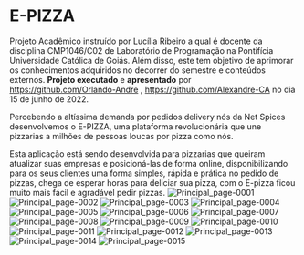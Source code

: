 # E-PIZZA

Projeto Acadêmico instruído por Lucília Ribeiro a qual é docente da disciplina CMP1046/C02 de Laboratório de Programação na Pontifícia Universidade Católica de Goiás. Além disso, este tem objetivo de aprimorar os conhecimentos adquiridos no decorrer do semestre e conteúdos externos. **Projeto executado** e **apresentado** por https://github.com/Orlando-Andre , https://github.com/Alexandre-CA no dia 15 de junho de 2022.

Percebendo a altíssima demanda por pedidos delivery nós da Net Spices desenvolvemos o E-PIZZA, uma  plataforma revolucionária que une pizzarias a milhões de pessoas loucas por pizza como nós.

Esta aplicação está sendo desenvolvida para  pizzarias que queiram atualizar suas empresas e posicioná-las de forma online, disponibilizando para os seus clientes uma forma simples, rápida e prática no pedido de pizzas, chega de esperar horas para deliciar sua pizza,  com o E-pizza ficou muito mais fácil e agradável pedir pizzas.
![Principal_page-0001](https://user-images.githubusercontent.com/95631106/174448049-1ce97ff1-240c-4496-8e40-df39a856b186.jpg)
![Principal_page-0002](https://user-images.githubusercontent.com/95631106/174448051-95b49001-052e-4230-afff-077a53c1b628.jpg)
![Principal_page-0003](https://user-images.githubusercontent.com/95631106/174448052-11a17953-d3e8-4eb6-8ec2-c93695e1ea79.jpg)
![Principal_page-0004](https://user-images.githubusercontent.com/95631106/174448053-37643024-927c-44d4-b3a9-9ee965327c81.jpg)
![Principal_page-0005](https://user-images.githubusercontent.com/95631106/174448055-6a8d34b3-d506-48cc-8d9f-95e42f96eafe.jpg)
![Principal_page-0006](https://user-images.githubusercontent.com/95631106/174448056-4fbebd49-500a-415b-b16a-6ad8baec2d85.jpg)
![Principal_page-0007](https://user-images.githubusercontent.com/95631106/174448057-b09a84ac-c436-4f08-81aa-4abe96fb1e18.jpg)
![Principal_page-0008](https://user-images.githubusercontent.com/95631106/174448058-ea8e7f5f-ec78-48fc-802a-9f1b42f6e7e5.jpg)
![Principal_page-0009](https://user-images.githubusercontent.com/95631106/174448059-e00dfafa-70b0-41ae-b83f-d224cbc05bf4.jpg)
![Principal_page-0010](https://user-images.githubusercontent.com/95631106/174448060-415bb064-bbdb-4dcd-a21a-0a1f185a0aed.jpg)
![Principal_page-0011](https://user-images.githubusercontent.com/95631106/174448061-ffefeedd-d13d-4ba5-9330-1d6744919ca4.jpg)
![Principal_page-0012](https://user-images.githubusercontent.com/95631106/174448064-213ada3f-4ffb-43a7-b4db-a5a6a250db89.jpg)
![Principal_page-0013](https://user-images.githubusercontent.com/95631106/174448065-ede04de8-a94d-4bf1-a366-e11096c87ea8.jpg)
![Principal_page-0014](https://user-images.githubusercontent.com/95631106/174448067-05b5c849-7b53-4618-a104-bf7b265c42ab.jpg)
![Principal_page-0015](https://user-images.githubusercontent.com/95631106/174448068-1dc656e9-9390-46dc-bda3-f96cdad2186a.jpg)
